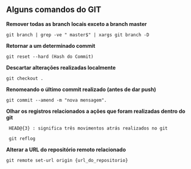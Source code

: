 ## Alguns comandos do GIT

**Remover todas as branch locais exceto a branch master**

```
git branch | grep -ve " master$" | xargs git branch -D
```

**Retornar a um determinado commit**

```
git reset --hard (Hash do Commit)
```

**Descartar alterações realizadas localmente**

```
git checkout .
```

**Renomeando o último commit realizado (antes de dar push)**

```
git commit --amend -m "nova mensagem".
```

**Olhar os registros relacionados a ações que foram realizadas dentro do git**

```
 HEAD@{3} : significa três movimentos atrás realizados no git
```

```
 git reflog
```

**Alterar a URL do repositório remoto relacionado**

```
git remote set-url origin {url_do_repositorio}
```
